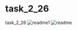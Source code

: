 # task_2_26
task_2_26
![readme1](https://user-images.githubusercontent.com/90615357/160677366-a55c3e61-a248-4440-9383-b0de00009698.png)
![readme](https://user-images.githubusercontent.com/90615357/160677232-7555ab7f-caa2-400f-b780-67a397ff5799.png)
